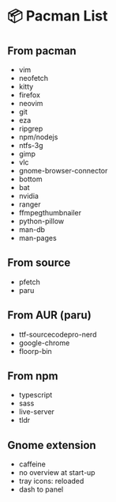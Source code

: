 # 📦 Pacman List
## From pacman
- vim
- neofetch
- kitty
- firefox
- neovim
- git
- eza
- ripgrep
- npm/nodejs
- ntfs-3g
- gimp
- vlc
- gnome-browser-connector
- bottom
- bat
- nvidia
- ranger
- ffmpegthumbnailer
- python-pillow
- man-db
- man-pages

## From source
- pfetch
- paru

## From AUR (paru)
- ttf-sourcecodepro-nerd
- google-chrome
- floorp-bin

## From npm
- typescript
- sass
- live-server
- tldr

## Gnome extension
- caffeine
- no overview at start-up
- tray icons: reloaded
- dash to panel
